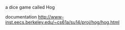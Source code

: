 a dice game called Hog 

documentation http://www-inst.eecs.berkeley.edu/~cs61a/su14/proj/hog/hog.html
